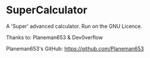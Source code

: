 # SuperCalculator
A 'Super' advanced calculator.
Run on the GNU Licence.

Thanks to:
Planeman653 & Dev0verflow

Planeman653's GitHub: https://github.com/Planeman653
